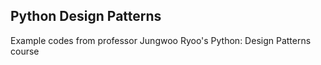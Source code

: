 ## Python Design Patterns
Example codes from professor Jungwoo Ryoo's Python: Design Patterns course
